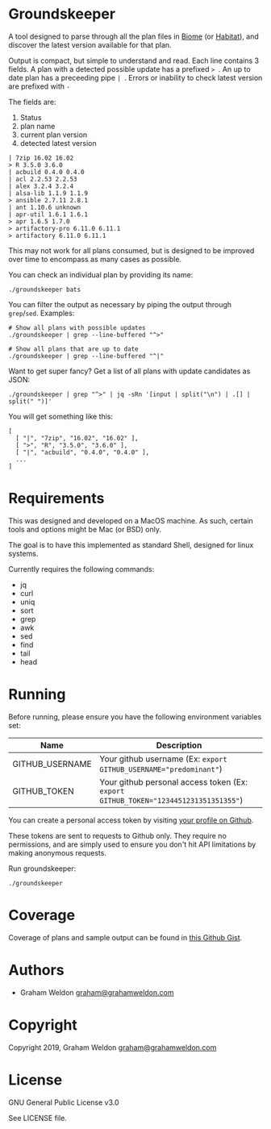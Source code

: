 # Groundskeeper

A tool designed to parse through all the plan files in [Biome][biome] (or [Habitat][habitat]), and discover the latest version available for that plan.

Output is compact, but simple to understand and read. Each line contains 3 fields. A plan with a detected possible update has a prefixed `> `. An up to date plan has a preceeding pipe `| `. Errors or inability to check latest version are prefixed with `- `

The fields are:

1. Status
2. plan name
3. current plan version
4. detected latest version

```
| 7zip 16.02 16.02
> R 3.5.0 3.6.0
| acbuild 0.4.0 0.4.0
| acl 2.2.53 2.2.53
| alex 3.2.4 3.2.4
| alsa-lib 1.1.9 1.1.9
> ansible 2.7.11 2.8.1
| ant 1.10.6 unknown
| apr-util 1.6.1 1.6.1
> apr 1.6.5 1.7.0
> artifactory-pro 6.11.0 6.11.1
> artifactory 6.11.0 6.11.1
```

This may not work for all plans consumed, but is designed to be improved over time to encompass as many cases as possible.

You can check an individual plan by providing its name:

```
./groundskeeper bats
```

You can filter the output as necessary by piping the output through `grep`/`sed`. Examples:

```
# Show all plans with possible updates
./groundskeeper | grep --line-buffered "^>"

# Show all plans that are up to date
./groundskeeper | grep --line-buffered "^|"
```

Want to get super fancy? Get a list of all plans with update candidates as JSON:

```
./groundskeeper | grep "^>" | jq -sRn '[input | split("\n") | .[] | split(" ")]'
```

You will get something like this:

```
[
  [ "|", "7zip", "16.02", "16.02" ],
  [ ">", "R", "3.5.0", "3.6.0" ],
  [ "|", "acbuild", "0.4.0", "0.4.0" ],
  ...
]
```

# Requirements

This was designed and developed on a MacOS machine. As such, certain tools and options might be Mac (or BSD) only.

The goal is to have this implemented as standard Shell, designed for linux systems.

Currently requires the following commands:

* jq
* curl
* uniq
* sort
* grep
* awk
* sed
* find
* tail
* head

# Running

Before running, please ensure you have the following environment variables set:

| Name | Description |
| --- | --- |
| GITHUB_USERNAME | Your github username (Ex: `export GITHUB_USERNAME="predominant"`) |
| GITHUB_TOKEN | Your github personal access token (Ex: `export GITHUB_TOKEN="1234451231351351355"`) |

You can create a personal access token by visiting [your profile on Github](https://github.com/settings/tokens).

These tokens are sent to requests to Github only. They require no permissions, and are simply used to ensure you don't hit API limitations by making anonymous requests.

Run groundskeeper:

```
./groundskeeper
```

# Coverage

Coverage of plans and sample output can be found in [this Github Gist][gist].

# Authors

* Graham Weldon <graham@grahamweldon.com>

# Copyright

Copyright 2019, Graham Weldon <graham@grahamweldon.com>

# License

GNU General Public License v3.0

See LICENSE file.

[biome]: https://github.com/biome-sh
[habitat]: https://github.com/habitat-sh
[gist]: https://gist.github.com/predominant/648d5a19d316677e5e3e39620bea5b41